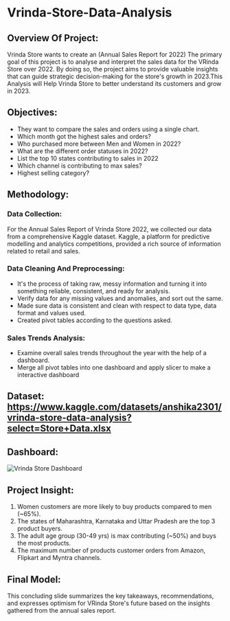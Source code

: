 # Vrinda-Store-Data-Analysis
## Overview Of Project:
Vrinda Store wants to create an (Annual Sales Report for 2022)
The primary goal of this project is to analyse and interpret the sales data for the VRinda Store over 2022. By doing so, the project aims to provide valuable insights that can guide strategic decision-making for the store's growth in 2023.This Analysis will Help Vrinda Store to better understand its customers and grow in 2023.
## Objectives:
- They want to compare the sales and orders using a single chart.
- Which month got the highest sales and orders?
- Who purchased more between Men and Women in 2022?
- What are the different order statuses in 2022?
- List the top 10 states contributing to sales in 2022 
- Which channel is contributing to max sales?
- Highest selling category?   
## Methodology:
### Data Collection: 
For the Annual Sales Report of Vrinda Store 2022, we collected our data from a comprehensive Kaggle dataset. Kaggle, a platform for predictive modelling and analytics competitions, provided a rich source of information related to retail and sales.
### Data Cleaning And Preprocessing: 
- It's the process of taking raw, messy information and turning it into something reliable, consistent, and ready for analysis. 
- Verify data for any missing values and anomalies, and sort out the same.
- Made sure data is consistent and clean with respect to data type, data format and values used.
- Created pivot tables according to the questions asked.
### Sales Trends Analysis:
- Examine overall sales trends throughout the year with the help of a dashboard.
- Merge all pivot tables into one dashboard and apply slicer to make a interactive dashboard 
## Dataset: https://www.kaggle.com/datasets/anshika2301/vrinda-store-data-analysis?select=Store+Data.xlsx
## Dashboard:
![Vrinda Store Dashboard](https://github.com/Aryan18107/Vrinda-Store-Data-Analysis/assets/156915129/6d6377db-a904-4d37-93d0-ebd2c4f3b5f1)

## Project Insight:
1. Women customers are more likely to buy products compared to men (~65%).
2. The states of Maharashtra, Karnataka and Uttar Pradesh are the top 3 product buyers.
3. The adult age group (30-49 yrs) is max contributing (~50%) and buys the most products.
4. The maximum number of products customer orders from Amazon, Flipkart and Myntra channels.  
  
## Final Model:
This concluding slide summarizes the key takeaways, recommendations, and expresses optimism for VRinda Store's future based on the insights gathered from the annual sales report.







